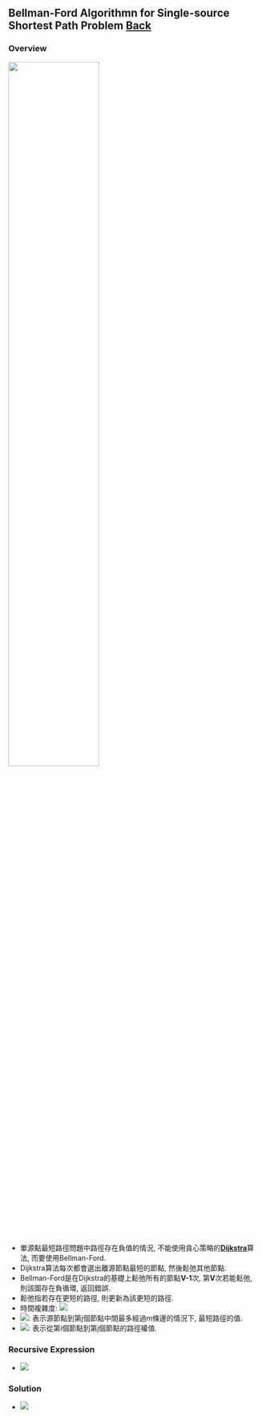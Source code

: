 ## Bellman-Ford Algorithmn for Single-source Shortest Path Problem	[Back](./../DP.md)

### Overview
<img src="./overview.png" width="60%">

- 單源點最短路徑問題中路徑存在負值的情況, 不能使用貪心策略的[**Dijkstra**]()算法, 而要使用Bellman-Ford.
- Dijkstra算法每次都會選出離源節點最短的節點, 然後鬆弛其他節點.
- Bellman-Ford是在Dijkstra的基礎上鬆弛所有的節點**V-1**次, 第**V**次若能鬆弛, 則該圖存在負循環, 返回錯誤. 
- 鬆弛指若存在更短的路徑, 則更新為該更短的路徑.
- 時間複雜度: <img src="./ove.png">
- <img src="./dmj.png">: 表示源節點到第j個節點中間最多經過m條邊的情況下, 最短路徑的值.
- <img src="./aij.png">: 表示從第i個節點到第j個節點的路徑權值.

### Recursive Expression
- <img src="./recursive_expression.png">

### Solution
- <img src="./solution.png">

